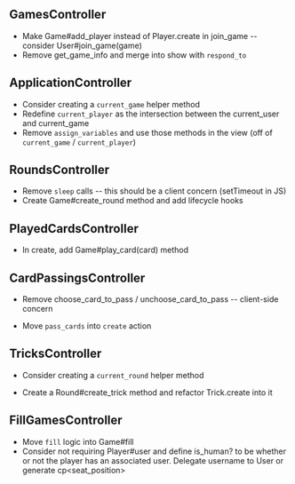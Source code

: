 ## GamesController
- Make Game#add_player instead of Player.create in join_game -- consider User#join_game(game)
- Remove get_game_info and merge into show with `respond_to`

## ApplicationController
* Consider creating a `current_game` helper method
* Redefine `current_player` as the intersection between the current_user and current_game
* Remove `assign_variables` and use those methods in the view (off of `current_game` / `current_player`)

## RoundsController
- Remove `sleep` calls -- this should be a client concern (setTimeout in JS)
- Create Game#create_round method and add lifecycle hooks

## PlayedCardsController
- In create, add Game#play_card(card) method

## CardPassingsController
* Remove choose_card_to_pass / unchoose_card_to_pass -- client-side concern
- Move `pass_cards` into `create` action

## TricksController
* Consider creating a `current_round` helper method
- Create a Round#create_trick method and refactor Trick.create into it

## FillGamesController
- Move `fill` logic into Game#fill
- Consider not requiring Player#user and define is_human? to be whether or not the player has an associated user.  Delegate username to User or generate cp<seat_position>